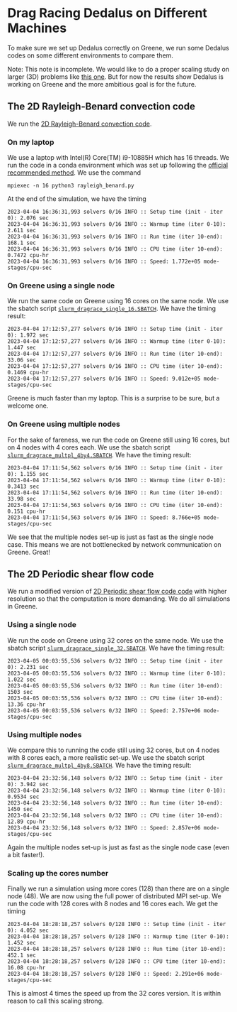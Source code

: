 
# Drag Racing Dedalus on Different Machines
To make sure we set up Dedalus correctly on Greene, we run some Dedalus codes on some different environments to compare them. 

Note: This note is incomplete. We would like to do a proper scaling study on larger (3D) problems like [this one](https://github.com/DedalusProject/dedalus_scaling). But for now the results show Dedalus is working on Greene and the more ambitious goal is for the future.

## The 2D Rayleigh-Benard convection code
We run the [2D Rayleigh-Benard convection code](https://github.com/DedalusProject/dedalus/blob/master/examples/ivp_2d_rayleigh_benard/rayleigh_benard.py). 

### On my laptop
We use a laptop with Intel(R) Core(TM) i9-10885H which has 
16 threads. We run the code in a conda environment which was set up following the [official recommended method](https://dedalus-project.readthedocs.io/en/latest/pages/installation.html#full-stack-conda-installation-recommended). We use the command

    mpiexec -n 16 python3 rayleigh_benard.py
At the end of the simulation, we have the timing

    2023-04-04 16:36:31,993 solvers 0/16 INFO :: Setup time (init - iter 0): 2.076 sec
    2023-04-04 16:36:31,993 solvers 0/16 INFO :: Warmup time (iter 0-10): 2.611 sec
    2023-04-04 16:36:31,993 solvers 0/16 INFO :: Run time (iter 10-end): 168.1 sec
    2023-04-04 16:36:31,993 solvers 0/16 INFO :: CPU time (iter 10-end): 0.7472 cpu-hr
    2023-04-04 16:36:31,993 solvers 0/16 INFO :: Speed: 1.772e+05 mode-stages/cpu-sec

### On Greene using a single node
We run the same code on Greene using 16 cores on the same node. We use the sbatch script [`slurm_dragrace_single_16.SBATCH`](https://github.com/Empyreal092/Dedalusv3_GreeneSingularity/blob/main/drag_race/slurm_dragrace_single_16.SBATCH). We have the timing result:

    2023-04-04 17:12:57,277 solvers 0/16 INFO :: Setup time (init - iter 0): 1.972 sec
    2023-04-04 17:12:57,277 solvers 0/16 INFO :: Warmup time (iter 0-10): 1.447 sec
    2023-04-04 17:12:57,277 solvers 0/16 INFO :: Run time (iter 10-end): 33.06 sec
    2023-04-04 17:12:57,277 solvers 0/16 INFO :: CPU time (iter 10-end): 0.1469 cpu-hr
    2023-04-04 17:12:57,277 solvers 0/16 INFO :: Speed: 9.012e+05 mode-stages/cpu-sec
Greene is much faster than my laptop. This is a surprise to be sure, but a welcome one. 

### On Greene using multiple nodes
For the sake of fareness, we run the code on Greene still using 16 cores, but on 4 nodes with 4 cores each. We use the sbatch script [`slurm_dragrace_multpl_4by4.SBATCH`](https://github.com/Empyreal092/Dedalusv3_GreeneSingularity/blob/main/drag_race/slurm_dragrace_multpl_4by4.SBATCH). We have the timing result:

    2023-04-04 17:11:54,562 solvers 0/16 INFO :: Setup time (init - iter 0): 1.155 sec
    2023-04-04 17:11:54,562 solvers 0/16 INFO :: Warmup time (iter 0-10): 0.3413 sec
    2023-04-04 17:11:54,562 solvers 0/16 INFO :: Run time (iter 10-end): 33.98 sec
    2023-04-04 17:11:54,563 solvers 0/16 INFO :: CPU time (iter 10-end): 0.151 cpu-hr
    2023-04-04 17:11:54,563 solvers 0/16 INFO :: Speed: 8.766e+05 mode-stages/cpu-sec

We see that the multiple nodes set-up is just as fast as the single node case. This means we are not bottlenecked by network communication on Greene. Great!

## The 2D Periodic shear flow code
We run a modified version of [2D Periodic shear flow code code](https://github.com/Empyreal092/Dedalusv3_GreeneSingularity/blob/main/drag_race/shear_flow.py) with higher resolution so that the computation is more demanding. We do all simulations in Greene.

### Using a single node
We run the code on Greene using 32 cores on the same node. We use the sbatch script [`slurm_dragrace_single_32.SBATCH`](https://github.com/Empyreal092/Dedalusv3_GreeneSingularity/blob/main/drag_race/slurm_dragrace_single_32.SBATCH). We have the timing result:

    2023-04-05 00:03:55,536 solvers 0/32 INFO :: Setup time (init - iter 0): 2.231 sec
    2023-04-05 00:03:55,536 solvers 0/32 INFO :: Warmup time (iter 0-10): 1.022 sec
    2023-04-05 00:03:55,536 solvers 0/32 INFO :: Run time (iter 10-end): 1503 sec
    2023-04-05 00:03:55,536 solvers 0/32 INFO :: CPU time (iter 10-end): 13.36 cpu-hr
    2023-04-05 00:03:55,536 solvers 0/32 INFO :: Speed: 2.757e+06 mode-stages/cpu-sec

### Using multiple nodes
We compare this to running the code still using 32 cores, but on 4 nodes with 8 cores each, a more realistic set-up. We use the sbatch script [`slurm_dragrace_multpl_4by8.SBATCH`](https://github.com/Empyreal092/Dedalusv3_GreeneSingularity/blob/main/drag_race/slurm_dragrace_multpl_4by8.SBATCH). We have the timing result:

    2023-04-04 23:32:56,148 solvers 0/32 INFO :: Setup time (init - iter 0): 3.942 sec
    2023-04-04 23:32:56,148 solvers 0/32 INFO :: Warmup time (iter 0-10): 0.9534 sec
    2023-04-04 23:32:56,148 solvers 0/32 INFO :: Run time (iter 10-end): 1450 sec
    2023-04-04 23:32:56,148 solvers 0/32 INFO :: CPU time (iter 10-end): 12.89 cpu-hr
    2023-04-04 23:32:56,148 solvers 0/32 INFO :: Speed: 2.857e+06 mode-stages/cpu-sec

Again the multiple nodes set-up is just as fast as the single node case (even a bit faster!).

### Scaling up the cores number
Finally we run a simulation using more cores (128) than there are on a single node (48). We are now using the full power of distributed MPI set-up. We run the code with 128 cores with 8 nodes and 16 cores each. We get the timing

    2023-04-04 18:28:18,257 solvers 0/128 INFO :: Setup time (init - iter 0): 4.052 sec
    2023-04-04 18:28:18,257 solvers 0/128 INFO :: Warmup time (iter 0-10): 1.452 sec
    2023-04-04 18:28:18,257 solvers 0/128 INFO :: Run time (iter 10-end): 452.1 sec
    2023-04-04 18:28:18,257 solvers 0/128 INFO :: CPU time (iter 10-end): 16.08 cpu-hr
    2023-04-04 18:28:18,257 solvers 0/128 INFO :: Speed: 2.291e+06 mode-stages/cpu-sec
This is almost 4 times the speed up from the 32 cores version. It is within reason to call this scaling strong.
